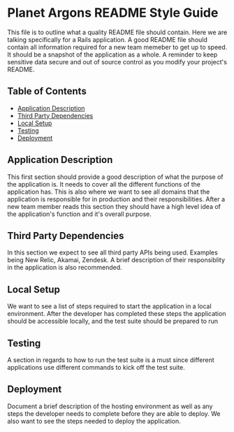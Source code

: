 # Planet Argons README Style Guide

This file is to outline what a quality README file should contain. Here we are talking specifically for a Rails application.
A good README file should contain all information required for a new team memeber to get up to speed. It should be a snapshot
of the application as a whole. A reminder to keep sensitive data secure and out of source control as you modify your project's
README.

## Table of Contents

  * [Application Description](#application-description)
  * [Third Party Dependencies](#third-party-dependencies)
  * [Local Setup](#local-setup)
  * [Testing](#testing)
  * [Deployment](#deployment)




## Application Description

This first section should provide a good description of what the purpose of the application is. It needs to cover all
the different functions of the application has. This is also where we want to see all domains that the application is
responsible for in production and their responsibilities. After a new team member reads this section they should have a
high level idea of the application's function and it's overall purpose.

## Third Party Dependencies

In this section we expect to see all third party APIs being used. Examples being New Relic, Akamai, Zendesk. A brief description
of their responsiblity in the application is also recommended.


## Local Setup

We want to see a list of steps required to start the application in a local environment. After the developer has completed
these steps the application should be accessible locally, and the test suite should be prepared to run

## Testing

A section in regards to how to run the test suite is a must since different applications use different commands to kick off
the test suite.

## Deployment

Document a brief description of the hosting environment as well as any steps the developer needs to complete before they
are able to deploy. We also want to see the steps needed to deploy the application.
